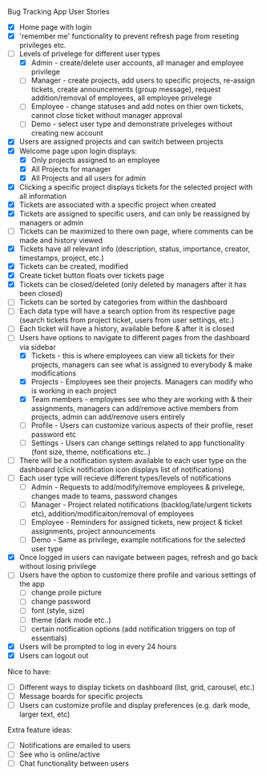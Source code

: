 Bug Tracking App User Stories

- [x] Home page with login
- [x] 'remember me' functionality to prevent refresh page from reseting privileges etc.
- [ ] Levels of privelege for different user types
    - [x] Admin - create/delete user accounts, all manager and employee privilege
    - [ ] Manager - create projects, add users to specific projects, re-assign tickets, create announcements (group message), request addition/removal of employees, all employee privelege
    - [ ] Employee - change statuses and add notes on thier own tickets, cannot close ticket without manager approval
    - [ ] Demo - select user type and demonstrate priveleges without creating new account
- [x] Users are assigned projects and can switch between projects
- [x] Welcome page upon login displays:
    - [x] Only projects assigned to an employee
    - [x] All Projects for manager
    - [x] All Projects and all users for admin
- [x] Clicking a specific project displays tickets for the selected project with all information
- [x] Tickets are associated with a specific project when created
- [x] Tickets are assigned to specific users, and can only be reassigned by managers or admin
- [ ] Tickets can be maximized to there own page, where comments can be made and history viewed
- [x] Tickets have all relevant info (description, status, importance, creator, timestamps, project, etc.)
- [x] Tickets can be created, modified
- [x] Create ticket button floats over tickets page
- [x] Tickets can be closed/deleted (only deleted by managers after it has been closed)
- [ ] Tickets can be sorted by categories from within the dashboard
- [ ] Each data type will have a search option from its respective page (search tickets from project ticket, users from user settings, etc.)
- [ ] Each ticket will have a history, available before & after it is closed
- [ ] Users have options to navigate to different pages from the dashboard via sidebar
    - [x] Tickets - this is where employees can view all tickets for their projects, managers can see what is assigned to everybody & make modifications
    - [x] Projects - Employees see their projects. Managers can modify who is working in each project
    - [x] Team members - employees see who they are working with & their assignments, managers can add/remove active members from projects, admin can add/remove users entirely
    - [ ] Profile - Users can customize various aspects of their profile, reset password etc
    - [ ] Settings - Users can change settings related to app functionality (font size, theme, notifications etc..)
- [ ] There will be a notification system available to each user type on the dashboard (click notification icon displays list of notifications)
- [ ] Each user type will recieve different types/levels of notifications
    - [ ] Admin - Requests to add/modify/remove employees & privelege, changes made to teams, password changes
    - [ ] Manager - Project related notifications (backlog/late/urgent tickets etc), addition/modificaiton/removal of employees
    - [ ] Employee - Reminders for assigned tickets, new project & ticket assignments, project announcements
    - [ ] Demo - Same as privilege, example notifications for the selected user type
- [x] Once logged in users can navigate between pages, refresh and go back without losing privilege
- [ ] Users have the option to customize there profile and various settings of the app
    - [ ] change proile picture
    - [ ] change password
    - [ ] font (style, size)
    - [ ] theme (dark mode etc..)
    - [ ] certain notification options (add notification triggers on top of essentials)
- [x] Users will be prompted to log in every 24 hours
- [x] Users can logout out

Nice to have:
- [ ] Different ways to display tickets on dashboard (list, grid, carousel, etc.)
- [ ] Message boards for specific projects
- [ ] Users can customize profile and display preferences (e.g. dark mode, larger text, etc)

Extra feature ideas:
- [ ] Notifications are emailed to users
- [ ] See who is online/active
- [ ] Chat functionality between users